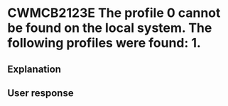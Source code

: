 # CWMCB2123E The profile 0 cannot be found on the local system. The following profiles were found: 1.

## Explanation

## User response